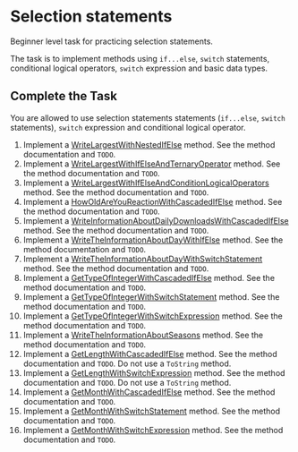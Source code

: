 # Selection statements

Beginner level task for practicing selection statements.

The task is to implement methods using `if...else`, `switch` statements, conditional logical operators, `switch` expression and basic data types.


## Complete the Task

You are allowed to use selection statements statements (`if...else`, `switch` statements), `switch` expression and conditional logical operator.

1. Implement a [WriteLargestWithNestedIfElse](SelectionStatements/Statements.cs#L10) method. See the method documentation and `TODO`.
1. Implement a [WriteLargestWithIfElseAndTernaryOperator](SelectionStatements/Statements.cs#L21) method. See the method documentation and `TODO`.
1. Implement a [WriteLargestWithIfElseAndConditionLogicalOperators](SelectionStatements/Statements.cs#L32) method. See the method documentation and `TODO`.
1. Implement a [HowOldAreYouReactionWithCascadedIfElse](SelectionStatements/Statements.cs#L48) method. See the method documentation and `TODO`.
1. Implement a [WriteInformationAboutDailyDownloadsWithCascadedIfElse](SelectionStatements/Statements.cs#L64) method. See the method documentation and `TODO`.
1. Implement a [WriteTheInformationAboutDayWithIfElse](SelectionStatements/Statements.cs#L78) method. See the method documentation and `TODO`.
1. Implement a [WriteTheInformationAboutDayWithSwitchStatement](SelectionStatements/Statements.cs#L92) method. See the method documentation and `TODO`.
1. Implement a [GetTypeOfIntegerWithCascadedIfElse](SelectionStatements/Statements.cs#L111) method. See the method documentation and `TODO`.
1. Implement a [GetTypeOfIntegerWithSwitchStatement](SelectionStatements/Statements.cs#L130) method. See the method documentation and `TODO`.
1. Implement a [GetTypeOfIntegerWithSwitchExpression](SelectionStatements/Statements.cs#L149) method. See the method documentation and `TODO`.
1. Implement a [WriteTheInformationAboutSeasons](SelectionStatements/Statements.cs#L164) method. See the method documentation and `TODO`.
1. Implement a [GetLengthWithCascadedIfElse](SelectionStatements/Statements.cs#L174) method. See the method documentation and `TODO`. Do not use a `ToString` method.
1. Implement a [GetLengthWithSwitchExpression](SelectionStatements/Statements.cs#L184) method. See the method documentation and `TODO`.  Do not use a `ToString` method.
1. Implement a [GetMonthWithCascadedIfElse](SelectionStatements/Statements.cs#L196) method. See the method documentation and `TODO`.
1. Implement a [GetMonthWithSwitchStatement](SelectionStatements/Statements.cs#L208) method. See the method documentation and `TODO`.
1. Implement a [GetMonthWithSwitchExpression](SelectionStatements/Statements.cs#L220) method. See the method documentation and `TODO`.